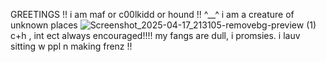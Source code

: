 GREETINGS !! i am maf or c00lkidd or hound !! ^__^  i am a creature of unknown places
![Screenshot_2025-04-17_213105-removebg-preview (1)](https://github.com/user-attachments/assets/5a1b7c93-2b52-4261-941f-7f40960346fc)    
c+h , int ect always encouraged!!!! my fangs are dull, i promsies. i lauv sitting w ppl n making frenz !!
